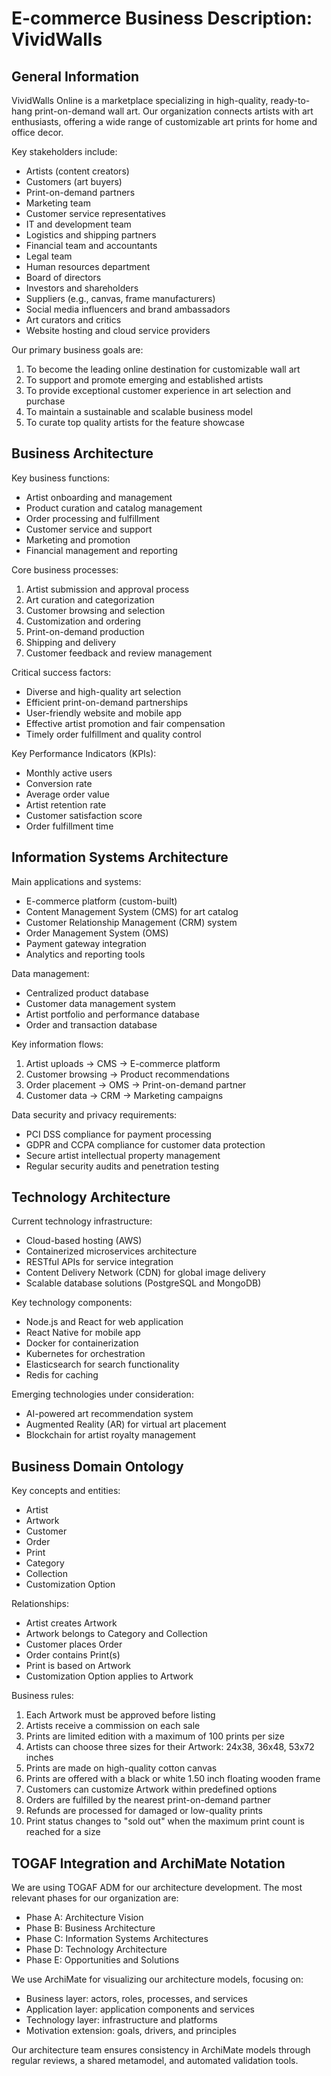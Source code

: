 # E-commerce Business Description: VividWalls

## General Information

VividWalls Online is a marketplace specializing in high-quality, ready-to-hang print-on-demand wall art. Our organization connects artists with art enthusiasts, offering a wide range of customizable art prints for home and office decor.

Key stakeholders include:
- Artists (content creators)
- Customers (art buyers)
- Print-on-demand partners
- Marketing team
- Customer service representatives
- IT and development team
- Logistics and shipping partners
- Financial team and accountants
- Legal team
- Human resources department
- Board of directors
- Investors and shareholders
- Suppliers (e.g., canvas, frame manufacturers)
- Social media influencers and brand ambassadors
- Art curators and critics
- Website hosting and cloud service providers

Our primary business goals are:
1. To become the leading online destination for customizable wall art
2. To support and promote emerging and established artists
3. To provide exceptional customer experience in art selection and purchase
4. To maintain a sustainable and scalable business model
5. To curate top quality artists for the feature showcase

## Business Architecture

Key business functions:
- Artist onboarding and management
- Product curation and catalog management
- Order processing and fulfillment
- Customer service and support
- Marketing and promotion
- Financial management and reporting

Core business processes:
1. Artist submission and approval process
2. Art curation and categorization
3. Customer browsing and selection
4. Customization and ordering
5. Print-on-demand production
6. Shipping and delivery
7. Customer feedback and review management

Critical success factors:
- Diverse and high-quality art selection
- Efficient print-on-demand partnerships
- User-friendly website and mobile app
- Effective artist promotion and fair compensation
- Timely order fulfillment and quality control

Key Performance Indicators (KPIs):
- Monthly active users
- Conversion rate
- Average order value
- Artist retention rate
- Customer satisfaction score
- Order fulfillment time

## Information Systems Architecture

Main applications and systems:
- E-commerce platform (custom-built)
- Content Management System (CMS) for art catalog
- Customer Relationship Management (CRM) system
- Order Management System (OMS)
- Payment gateway integration
- Analytics and reporting tools

Data management:
- Centralized product database
- Customer data management system
- Artist portfolio and performance database
- Order and transaction database

Key information flows:
1. Artist uploads → CMS → E-commerce platform
2. Customer browsing → Product recommendations
3. Order placement → OMS → Print-on-demand partner
4. Customer data → CRM → Marketing campaigns

Data security and privacy requirements:
- PCI DSS compliance for payment processing
- GDPR and CCPA compliance for customer data protection
- Secure artist intellectual property management
- Regular security audits and penetration testing

## Technology Architecture

Current technology infrastructure:
- Cloud-based hosting (AWS)
- Containerized microservices architecture
- RESTful APIs for service integration
- Content Delivery Network (CDN) for global image delivery
- Scalable database solutions (PostgreSQL and MongoDB)

Key technology components:
- Node.js and React for web application
- React Native for mobile app
- Docker for containerization
- Kubernetes for orchestration
- Elasticsearch for search functionality
- Redis for caching

Emerging technologies under consideration:
- AI-powered art recommendation system
- Augmented Reality (AR) for virtual art placement
- Blockchain for artist royalty management

## Business Domain Ontology

Key concepts and entities:
- Artist
- Artwork
- Customer
- Order
- Print
- Category
- Collection
- Customization Option

Relationships:
- Artist creates Artwork
- Artwork belongs to Category and Collection
- Customer places Order
- Order contains Print(s)
- Print is based on Artwork
- Customization Option applies to Artwork

Business rules:
1. Each Artwork must be approved before listing
2. Artists receive a commission on each sale
3. Prints are limited edition with a maximum of 100 prints per size
4. Artists can choose three sizes for their Artwork: 24x38, 36x48, 53x72 inches
5. Prints are made on high-quality cotton canvas
6. Prints are offered with a black or white 1.50 inch floating wooden frame
7. Customers can customize Artwork within predefined options
8. Orders are fulfilled by the nearest print-on-demand partner
9. Refunds are processed for damaged or low-quality prints
10. Print status changes to "sold out" when the maximum print count is reached for a size

## TOGAF Integration and ArchiMate Notation

We are using TOGAF ADM for our architecture development. The most relevant phases for our organization are:
- Phase A: Architecture Vision
- Phase B: Business Architecture
- Phase C: Information Systems Architectures
- Phase D: Technology Architecture
- Phase E: Opportunities and Solutions

We use ArchiMate for visualizing our architecture models, focusing on:
- Business layer: actors, roles, processes, and services
- Application layer: application components and services
- Technology layer: infrastructure and platforms
- Motivation extension: goals, drivers, and principles

Our architecture team ensures consistency in ArchiMate models through regular reviews, a shared metamodel, and automated validation tools.
